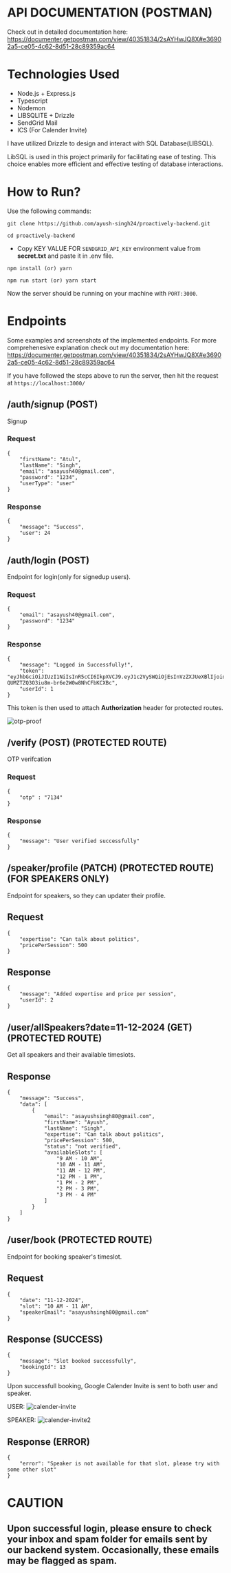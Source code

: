 # API DOCUMENTATION (POSTMAN)

Check out in detailed documentation here: https://documenter.getpostman.com/view/40351834/2sAYHwJQ8X#e36902a5-ce05-4c62-8d51-28c89359ac64

# Technologies Used

- Node.js + Express.js
- Typescript
- Nodemon
- LIBSQLITE + Drizzle
- SendGrid Mail
- ICS (For Calender Invite)

I have utilized Drizzle to design and interact with SQL Database(LIBSQL).

LibSQL is used in this project primarily for facilitating ease of testing. This choice enables more efficient and effective testing of database interactions.

# How to Run?

Use the following commands:

```
git clone https://github.com/ayush-singh24/proactively-backend.git

cd proactively-backend
```

- Copy KEY VALUE FOR `SENDGRID_API_KEY` environment value from **secret.txt** and paste it in .env file.

```
npm install (or) yarn

npm run start (or) yarn start
```

Now the server should be running on your machine with `PORT:3000`.

# Endpoints

Some examples and screenshots of the implemented endpoints. For more comprehenesive explanation check out my documentation here: https://documenter.getpostman.com/view/40351834/2sAYHwJQ8X#e36902a5-ce05-4c62-8d51-28c89359ac64

If you have followed the steps above to run the server, then hit the request at `https://localhost:3000/`

## /auth/signup (POST)

Signup

### Request

```
{
    "firstName": "Atul",
    "lastName": "Singh",
    "email": "asayush40@gmail.com",
    "password": "1234",
    "userType": "user"
}

```

### Response

```
{
    "message": "Success",
    "user": 24
}
```

## /auth/login (POST)

Endpoint for login(only for signedup users).

### Request

```
{
    "email": "asayush40@gmail.com",
    "password": "1234"
}
```

### Response

```
{
    "message": "Logged in Successfully!",
    "token": "eyJhbGciOiJIUzI1NiIsInR5cCI6IkpXVCJ9.eyJ1c2VySWQiOjEsInVzZXJUeXBlIjoidXNlciIsImlhdCI6MTczMzkyMzU5NH0.qJz95jYh-QUMZTZQ3O3iu8m-br6e2W0w8NhCFbKCXBc",
    "userId": 1
}
```

This token is then used to attach **Authorization** header for protected routes.

![otp-proof](./screenshots/otp-proof.png)

## /verify (POST) (PROTECTED ROUTE)

OTP verifcation

### Request

```
{
    "otp" : "7134"
}
```

### Response

```
{
    "message": "User verified successfully"
}
```

## /speaker/profile (PATCH) (PROTECTED ROUTE) (FOR SPEAKERS ONLY)

Endpoint for speakers, so they can updater their profile.

## Request

```
{
    "expertise": "Can talk about politics",
    "pricePerSession": 500
}
```

## Response

```
{
    "message": "Added expertise and price per session",
    "userId": 2
}
```

## /user/allSpeakers?date=11-12-2024 (GET) (PROTECTED ROUTE)

Get all speakers and their available timeslots.

## Response

```
{
    "message": "Success",
    "data": [
        {
            "email": "asayushsingh80@gmail.com",
            "firstName": "Ayush",
            "lastName": "Singh",
            "expertise": "Can talk about politics",
            "pricePerSession": 500,
            "status": "not verified",
            "availableSlots": [
                "9 AM - 10 AM",
                "10 AM - 11 AM",
                "11 AM - 12 PM",
                "12 PM - 1 PM",
                "1 PM - 2 PM",
                "2 PM - 3 PM",
                "3 PM - 4 PM"
            ]
        }
    ]
}
```

## /user/book (PROTECTED ROUTE)

Endpoint for booking speaker's timeslot.

## Request

```
{
    "date": "11-12-2024",
    "slot": "10 AM - 11 AM",
    "speakerEmail": "asayushsingh80@gmail.com"
}
```

## Response (SUCCESS)

```
{
    "message": "Slot booked successfully",
    "bookingId": 13
}
```

Upon successfull booking, Google Calender Invite is sent to both user and speaker.

USER:
![calender-invite](./screenshots/calender-invite.png)

SPEAKER:
![calender-invite2](./screenshots/calender-invite2.png)

## Response (ERROR)

```
{
    "error": "Speaker is not available for that slot, please try with some other slot"
}
```

# CAUTION

## Upon successful login, please ensure to check your inbox and spam folder for emails sent by our backend system. Occasionally, these emails may be flagged as spam.
